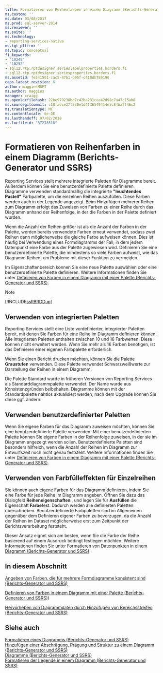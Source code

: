 ```yaml
---
title: Formatieren von Reihenfarben in einem Diagramm (Berichts-Generator und SSRS) | Microsoft-Dokumentation
ms.custom: ''
ms.date: 03/08/2017
ms.prod: sql-server-2014
ms.reviewer: ''
ms.suite: ''
ms.technology:
- reporting-services-native
ms.tgt_pltfrm: ''
ms.topic: conceptual
f1_keywords:
- "10245"
- "10252"
- sql12.rtp.rptdesigner.serieslabelproperties.borders.f1
- sql12.rtp.rptdesigner.seriesproperties.borders.f1
ms.assetid: fe541501-cac5-47b1-b95f-c410db789190
caps.latest.revision: 6
author: maggiesMSFT
ms.author: maggies
manager: craigg
ms.openlocfilehash: 22be979236bd7c42ba231cea42d98c7a47c15ab8
ms.sourcegitcommit: c18fadce27f330e1d4f36549414e5c84ba2f46c2
ms.translationtype: MT
ms.contentlocale: de-DE
ms.lasthandoff: 07/02/2018
ms.locfileid: "37278516"
---
```

# <a name="formatting-series-colors-on-a-chart-report-builder-and-ssrs"></a>Formatieren von Reihenfarben in einem Diagramm (Berichts-Generator und SSRS)
  Reporting Services stellt mehrere integrierte Paletten für Diagramme bereit. Außerdem können Sie eine benutzerdefinierte Palette definieren. Diagramme verwenden standardmäßig die integrierte **"leuchtendes Pastell"** Farbpalette, um die einzelnen Reihen auszufüllen. Diese Farben werden auch in der Legende angezeigt. Beim Hinzufügen mehrerer Reihen zum Diagramm erfolgt das Zuweisen von Farben zu einer Reihe durch das Diagramm anhand der Reihenfolge, in der die Farben in der Palette definiert wurden.  
  
 Wenn die Anzahl der Reihen größer ist als die Anzahl der Farben in der Palette, werden bereits verwendete Farben erneut verwendet, sodass zwei Reihen dann möglicherweise die gleiche Farbe aufweisen können. Dies ist häufig bei Verwendung eines Formdiagramms der Fall, in dem jedem Datenpunkt eine Farbe aus der Palette zugewiesen wird. Definieren Sie eine benutzerdefinierte Palette, die mindestens so viele Farben aufweist, wie das Diagramm Reihen, um Probleme mit dieser Funktion zu vermeiden.  
  
 Im Eigenschaftenbereich können Sie eine neue Palette auswählen oder eine benutzerdefinierte Palette definieren. Weitere Informationen finden Sie unter [Definieren von Farben in einem Diagramm mit einer Palette (Berichts-Generator und SSRS)](define-colors-on-a-chart-using-a-palette-report-builder-and-ssrs.md).  
  
> [!NOTE]  
>  [!INCLUDE[ssRBRDDup](../../includes/ssrbrddup-md.md)]  
  
## <a name="using-built-in-palettes"></a>Verwenden von integrierten Paletten  
 Reporting Services stellt eine Liste vordefinierter, integrierter Paletten bereit, mit denen Sie Farben für eine Reihe im Diagramm definieren können. Alle integrierten Paletten enthalten zwischen 10 und 16 Farbwerten. Diese können nicht erweitert werden. Wenn Sie mehr als 16 Farben benötigen, ist das Definieren einer eigenen Farbpalette erforderlich.  
  
 Wenn Sie einen Bericht drucken möchten, können Sie die Palette **Graustufen** verwenden. Diese Palette verwendet Schwarzweißwerte zur Darstellung der Reihen in einem Diagramm.  
  
 Die Palette Standard wurde in früheren Versionen von Reporting Services als Standarddiagrammpalette verwendet. Der Name wurde aus Konsistenzgründen beibehalten. Diagramme können mit der Standardpalette nahtlos aktualisiert werden; nach dem Upgrade können Sie diese ggf. ändern.  
  
## <a name="using-custom-palettes"></a>Verwenden benutzerdefinierter Paletten  
 Wenn Sie eigene Farben für das Diagramm zuweisen möchten, können Sie eine benutzerdefinierte Palette verwenden. Mit einer benutzerdefinierten Palette können Sie eigene Farben in der Reihenfolge zuweisen, in der sie im Diagramm angezeigt werden sollen. Benutzerdefinierte Paletten sind besonders hilfreich, wenn die Anzahl der Reihen im Diagramm zur Entwurfszeit noch nicht genau feststeht. Weitere Informationen finden Sie unter [Definieren von Farben in einem Diagramm mit einer Palette (Berichts-Generator und SSRS)](define-colors-on-a-chart-using-a-palette-report-builder-and-ssrs.md).  
  
## <a name="using-a-color-fill-on-each-series"></a>Verwenden von Farbfülleffekten für Einzelreihen  
 Sie können auch eigene Farben für das Diagramm definieren, indem Sie eine Farbe für jede Reihe im Diagramm angeben. Öffnen Sie dazu das Dialogfeld **Reiheneigenschaften** , und legen Sie für **Ausfüllen** die Eigenschaft **Farbe**fest. Dadurch werden alle definierten Paletten überschrieben. Benutzerdefinierte Farbpaletten sind im Allgemeinen gegenüber dem Definieren eigener Farben zu bevorzugen, da die Anzahl der Reihen im Dataset möglicherweise erst zum Zeitpunkt der Berichtsverarbeitung feststeht.  
  
 Dieser Ansatz eignet sich am besten, wenn Sie die Farbe der Reihe basierend auf einem Ausdruck bedingt festlegen möchten.  Weitere Informationen finden Sie unter [Formatieren von Datenpunkten in einem Diagramm &#40;Berichts-Generator und SSRS&#41;](formatting-data-points-on-a-chart-report-builder-and-ssrs.md).  
  
## <a name="in-this-section"></a>In diesem Abschnitt  
 [Angeben von Farben, die für mehrere Formdiagramme konsistent sind &#40;Berichts-Generator und SSRS&#41;](charts-report-builder-and-ssrs.md)  
  
 [Definieren von Farben in einem Diagramm mit einer Palette &#40;Berichts-Generator und SSRS&#41;](define-colors-on-a-chart-using-a-palette-report-builder-and-ssrs.md))  
  
 [Hervorheben von Diagrammdaten durch Hinzufügen von Bereichsstreifen &#40;Berichts-Generator und SSRS&#41;](highlight-chart-data-by-adding-strip-lines-report-builder-and-ssrs.md)  
  
## <a name="see-also"></a>Siehe auch  
 [Formatieren eines Diagramms &#40;Berichts-Generator und SSRS&#41;](formatting-a-chart-report-builder-and-ssrs.md)   
 [Hinzufügen einer Abschrägung, Prägung und Struktur zu einem Diagramm (Berichts-Generator und SSRS)](chart-effects-add-bevel-emboss-or-texture-report-builder.md)   
 [Diagramme &#40;Berichts-Generator und SSRS&#41;](charts-report-builder-and-ssrs.md)   
 [Formatieren der Legende in einem Diagramm &#40;Berichts-Generator und SSRS&#41;](chart-legend-formatting-report-builder.md)  
  
  
